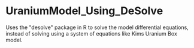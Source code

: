 # UraniumModel_Using_DeSolve
Uses the "desolve" package in R to solve the model differential equations, instead of solving using a system of equations like Kims Uranium Box model.

